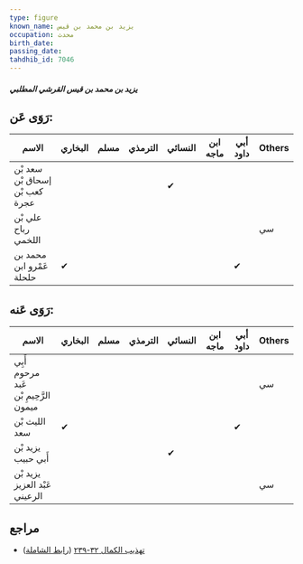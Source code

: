 ```yaml
---
type: figure
known_name: يزيد بن محمد بن قيس
occupation: محدث
birth_date:
passing_date:
tahdhib_id: 7046
---
```

##### يزيد بن محمد بن قيس القرشي المطلبي

## رَوَى عَن:
| الاسم                          | البخاري | مسلم | الترمذي | النسائي | ابن ماجه | أبي داود | Others |
| ------------------------------ | ------- | ---- | ------- | ------- | -------- | -------- | ------ |
| سعد بْن إسحاق بْن كعب بْن عجرة |         |      |         | ✔       |          |          |        |
| علي بْن رباح اللخمي            |         |      |         |         |          |          | سي     |
| محمد بن عَمْرو ابن حلحلة       | ✔       |      |         |         |          | ✔        |        |
## رَوَى عَنه:
| الاسم                                 | البخاري | مسلم | الترمذي | النسائي | ابن ماجه | أبي داود | Others |
| ------------------------------------- | ------- | ---- | ------- | ------- | -------- | -------- | ------ |
| أَبِي مرحوم عَبد الرَّحِيمِ بْن ميمون |         |      |         |         |          |          | سي     |
| الليث بْن سعد                         | ✔       |      |         |         |          | ✔        |        |
| يزيد بْن أَبي حبيب                    |         |      |         | ✔       |          |          |        |
| يزيد بْن عَبْد العزيز الرعيني         |         |      |         |         |          |          | سي     |
## مراجع
- [تهذيب الكمال ٣٢-٢٣٩](obsidian://open?vault=Tahdhib-al-Kamal&file=Figures/٧٠٤٦-يزيد%20بن%20محمد%20بن%20قيس%20القرشي%20المطلبي) ([رابط الشاملة](https://shamela.ws/book/3722/17353))